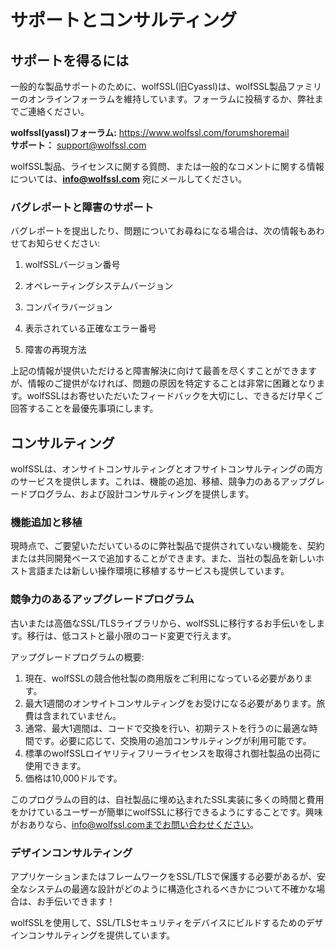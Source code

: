 #  サポートとコンサルティング

##  サポートを得るには

一般的な製品サポートのために、wolfSSL(旧Cyassl)は、wolfSSL製品ファミリーのオンラインフォーラムを維持しています。フォーラムに投稿するか、弊社までご連絡ください。


**wolfssl(yassl)フォーラム:** https://www.wolfssl.com/forumshoremail <br>
**サポート：** support@wolfssl.com


wolfSSL製品、ライセンスに関する質問、または一般的なコメントに関する情報については、**info@wolfssl.com** 宛にメールしてください。


###  バグレポートと障害のサポート

バグレポートを提出したり、問題についてお尋ねになる場合は、次の情報もあわせてお知らせください:<br>

1. wolfSSLバージョン番号<br>

2. オペレーティングシステムバージョン<br>

3. コンパイラバージョン<br>

4. 表示されている正確なエラー番号<br>

5. 障害の再現方法<br>


上記の情報が提供いただけると障害解決に向けて最善を尽くすことができますが、情報のご提供がなければ、問題の原因を特定することは非常に困難となります。wolfSSLはお寄せいただいたフィードバックを大切にし、できるだけ早くご回答することを最優先事項にします。

##  コンサルティング

wolfSSLは、オンサイトコンサルティングとオフサイトコンサルティングの両方のサービスを提供します。これは、機能の追加、移植、競争力のあるアップグレードプログラム、および設計コンサルティングを提供します。

###  機能追加と移植

現時点で、ご要望いただいているのに弊社製品で提供されていない機能を、契約または共同開発ベースで追加することができます。また、当社の製品を新しいホスト言語または新しい操作環境に移植するサービスも提供しています。

###  競争力のあるアップグレードプログラム

古いまたは高価なSSL/TLSライブラリから、wolfSSLに移行するお手伝いをします。移行は、低コストと最小限のコード変更で行えます。

アップグレードプログラムの概要:

1. 現在、wolfSSLの競合他社製の商用版をご利用になっている必要があります。
2. 最大1週間のオンサイトコンサルティングをお受けになる必要があります。旅費は含まれていません。
3. 通常、最大1週間は、コードで交換を行い、初期テストを行うのに最適な時間です。必要に応じて、交換用の追加コンサルティングが利用可能です。
4. 標準のwolfSSLロイヤリティフリーライセンスを取得され御社製品の出荷に使用できます。
5. 価格は10,000ドルです。

このプログラムの目的は、自社製品に埋め込まれたSSL実装に多くの時間と費用をかけているユーザーが簡単にwolfSSLに移行できるようにすることです。興味がおありなら、info@wolfssl.comまでお問い合わせください。


###  デザインコンサルティング

アプリケーションまたはフレームワークをSSL/TLSで保護する必要があるが、安全なシステムの最適な設計がどのように構造化されるべきかについて不確かな場合は、お手伝いできます！

wolfSSLを使用して、SSL/TLSセキュリティをデバイスにビルドするためのデザインコンサルティングを提供しています。

